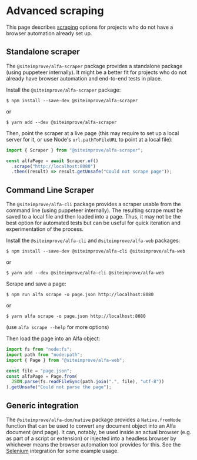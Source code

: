 # Advanced scraping

This page describes [scraping](./integrated.md) options for projects who do not have a browser automation already set up.

## Standalone scraper

The `@siteimprove/alfa-scraper` package provides a standalone package (using puppeteer internally). It might be a better fit for projects who do not already have browser automation and end-to-end tests in place.

Install the `@siteimprove/alfa-scraper` package:

```shell
$ npm install --save-dev @siteimprove/alfa-scraper
```

or

```shell
$ yarn add --dev @siteimprove/alfa-scraper
```

Then, point the scraper at a live page (this may require to set up a local server for it, or use Node's `url.pathToFileURL` to point at a local file):

```typescript
import { Scraper } from "@siteimprove/alfa-scraper";

const alfaPage = await Scraper.of()
  .scrape("http://localhost:8080")
  .then((result) => result.getUnsafe("Could not scrape page"));
```

## Command Line Scraper

The `@siteimprove/alfa-cli` package provides a scraper usable from the command line (using puppeteer internally). The resulting scrape must be saved to a local file and then loaded into a page. Thus, it may not be the best option for automated tests but can be useful for quick iteration and experimentation of the process.

Install the `@siteimprove/alfa-cli` and `@siteimprove/alfa-web` packages:

```shell
$ npm install --save-dev @siteimprove/alfa-cli @siteimprove/alfa-web
```

or

```shell
$ yarn add --dev @siteimprove/alfa-cli @siteimprove/alfa-web
```

Scrape and save a page:

```shell
$ npm run alfa scrape -o page.json http://localhost:8080
```

or

```shell
$ yarn alfa scrape -o page.json http://localhost:8080
```

(use `alfa scrape --help` for more options)

Then load the page into an Alfa object:

```typescript
import fs from "node:fs";
import path from "node:path";
import { Page } from "@siteimprove/alfa-web";

const file = "page.json";
const alfaPage = Page.from(
  JSON.parse(fs.readFileSync(path.join(".", file), "utf-8"))
).getUnsafe("Could not parse the page");
```

## Generic integration

The `@siteimprove/alfa-dom/native` package provides a `Native.fromNode` function that can be used to convert any document object into an Alfa document (and page). It can, notably, be used inside an actual browser (e.g. as part of a script or extension) or injected into a headless browser by whichever means the browser automation tool provides for this. See the [Selenium](./integrated.md#selenium) integration for some example usage.
